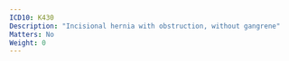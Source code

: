 ```yaml
---
ICD10: K430
Description: "Incisional hernia with obstruction, without gangrene"
Matters: No
Weight: 0
---
```

